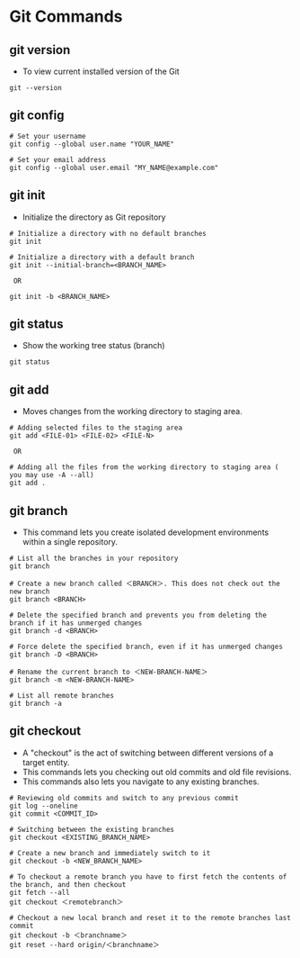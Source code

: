 # Git Commands

## git version

- To view current installed version of the Git

```
git --version

```

## git config

```
# Set your username
git config --global user.name "YOUR_NAME"

# Set your email address
git config --global user.email "MY_NAME@example.com"

```

## git init

- Initialize the directory as Git repository

```
# Initialize a directory with no default branches
git init

# Initialize a directory with a default branch
git init --initial-branch=<BRANCH_NAME>

 OR

git init -b <BRANCH_NAME>

```

## git status

- Show the working tree status (branch)

```
git status

```

## git add

- Moves changes from the working directory to staging area.

```
# Adding selected files to the staging area
git add <FILE-01> <FILE-02> <FILE-N>

 OR

# Adding all the files from the working directory to staging area ( you may use -A --all)
git add .
```

## git branch

- This command lets you create isolated development environments within a single repository.

```
# List all the branches in your repository
git branch

# Create a new branch called ＜BRANCH＞. This does not check out the new branch
git branch <BRANCH>

# Delete the specified branch and prevents you from deleting the branch if it has unmerged changes
git branch -d <BRANCH>

# Force delete the specified branch, even if it has unmerged changes
git branch -D <BRANCH>

# Rename the current branch to ＜NEW-BRANCH-NAME＞
git branch -m <NEW-BRANCH-NAME>

# List all remote branches
git branch -a
```

## git checkout

- A "checkout" is the act of switching between different versions of a target entity.
- This commands lets you checking out old commits and old file revisions.
- This commands also lets you navigate to any existing branches.

```
# Reviewing old commits and switch to any previous commit
git log --oneline
git commit <COMMIT_ID>

# Switching between the existing branches
git checkout <EXISTING_BRANCH_NAME>

# Create a new branch and immediately switch to it
git checkout -b <NEW_BRANCH_NAME>

# To checkout a remote branch you have to first fetch the contents of the branch, and then checkout
git fetch --all
git checkout ＜remotebranch＞

# Checkout a new local branch and reset it to the remote branches last commit
git checkout -b ＜branchname＞
git reset --hard origin/＜branchname＞

```
